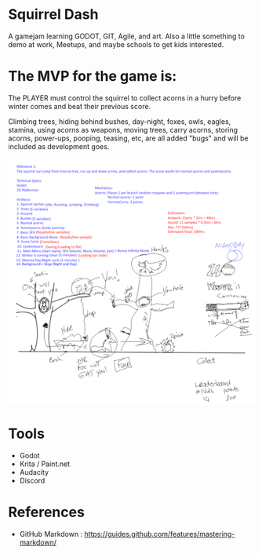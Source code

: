 # Squirrel Dash
A gamejam learning GODOT, GIT, Agile, and art. Also a little something to demo at work, Meetups, and maybe schools to get kids interested.

# The MVP for the game is:
The PLAYER must control the squirrel to collect acorns in a hurry before winter comes and beat their previous score.

Climbing trees, hiding behind bushes, day-night, foxes, owls, eagles, stamina, using acorns as weapons, moving trees, carry acorns, storing acorns, power-ups, pooping, teasing, etc, are all added "bugs" and will be included as development goes.

![Concept from 2hr brainstorm](https://github.com/NicolaasJKotze/squirrel_dash/blob/master/documentation/Concept_Alpha.png)

# Tools
* Godot
* Krita / Paint.net
* Audacity
* Discord

# References
* GitHub Markdown : https://guides.github.com/features/mastering-markdown/

